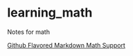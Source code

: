 # learning_math
Notes for math

[Github Flavored Markdown Math Support](https://katex.org/docs/supported.html)